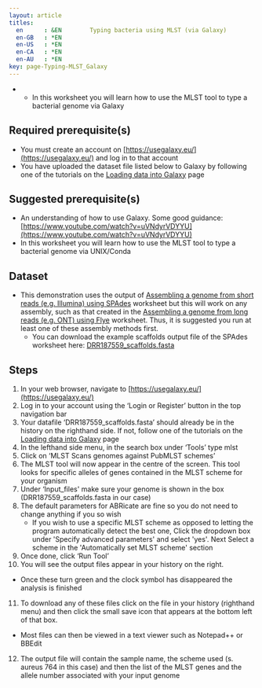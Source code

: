 ```yaml
---
layout: article
titles:
  en      : &EN        Typing bacteria using MLST (via Galaxy)
  en-GB   : *EN
  en-US   : *EN
  en-CA   : *EN
  en-AU   : *EN
key: page-Typing-MLST_Galaxy
---
```


*	*	In this worksheet you will learn how to use the MLST tool to type a bacterial genome via Galaxy

## Required prerequisite(s)
*	You must create an account on [https://usegalaxy.eu/](https://usegalaxy.eu/) and log in to that account
*	You have uploaded the dataset file listed below to Galaxy by following one of the tutorials on the [Loading data into Galaxy](https://galaxyproject.org/support/loading-data/) page

## Suggested prerequisite(s)
*	An understanding of how to use Galaxy. Some good guidance: [https://www.youtube.com/watch?v=uVNdyrVDYYU](https://www.youtube.com/watch?v=uVNdyrVDYYU)
*	In this worksheet you will learn how to use the MLST tool to type a bacterial genome via UNIX/Conda

## Dataset
*	This demonstration uses the output of [Assembling a genome from short reads (e.g. Illumina) using SPAdes](https://conmeehan.github.io/PathogenDataCourse/Worksheets/GenomeAssembly_SPAdes) worksheet but this will work on any assembly, such as that created in the [Assembling a genome from long reads (e.g. ONT) using Flye](https://conmeehan.github.io/PathogenDataCourse/Worksheets/GenomeAssembly_Flye) worksheet. Thus, it is suggested you run at least one of these assembly methods first. 
	* You can download the example scaffolds output file of the SPAdes worksheet here: [DRR187559_scaffolds.fasta](https://conmeehan.github.io/PathogenDataCourse/Datasets/DRR187559_scaffolds.fasta)

## Steps

1.	In your web browser, navigate to [https://usegalaxy.eu/](https://usegalaxy.eu/)
2.	Log in to your account using the ‘Login or Register’ button in the top navigation bar
3.	Your datafile ‘DRR187559_scaffolds.fasta’ should already be in the history on the righthand side. If not, follow one of the tutorials on the [Loading data into Galaxy](https://galaxyproject.org/support/loading-data/) page
4.	In the lefthand side menu, in the search box under ‘Tools’ type mlst
5.	Click on ‘MLST Scans genomes against PubMLST schemes’
6.	The MLST tool will now appear in the centre of the screen. This tool looks for specific alleles of genes contained in the MLST scheme for your organism
7.	Under ‘Input_files' make sure your genome is shown in the box (DRR187559_scaffolds.fasta in our case)
8.	The default parameters for ABRicate are fine so you do not need to change anything if you so wish
	* If you wish to use a specific MLST scheme as opposed to letting the program automatically detect the best one, Click the dropdown box under 'Specify advanced parameters' and select 'yes'. Next Select a scheme in the 'Automatically set MLST scheme' section
9.	Once done, click ‘Run Tool’
10.	You will see the output files appear in your history on the right.
*	Once these turn green and the clock symbol has disappeared the analysis is finished
11.	To download any of these files click on the file in your history (righthand menu) and then click the small save icon that appears at the bottom left of that box.
*	Most files can then be viewed in a text viewer such as Notepad++ or BBEdit
12.	The output file will contain the sample name, the scheme used (s. aureus 764 in this case) and then the list of the MLST genes and the allele number associated with your input genome
